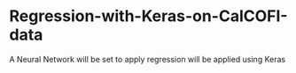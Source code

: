# Regression-with-Keras-on-CalCOFI-data
A Neural Network will be set to apply regression will be applied using Keras
